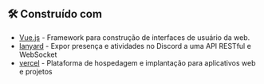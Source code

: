 ## 🛠️ Construído com

* [Vue.js](https://vuejs.org) - Framework para construção de interfaces de usuário da web.
* [lanyard](https://github.com/Phineas/lanyard) - Expor presença e atividades no Discord a uma API RESTful e WebSocket
* [vercel](https://vercel.com/dashboard) -  Plataforma de hospedagem e implantação para aplicativos web e projetos
